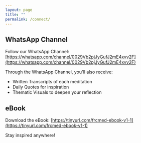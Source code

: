 ```yaml
---
layout: page
title: ""
permalink: /connect/
---
```


## WhatsApp Channel

Follow our WhatsApp Channel: [https://whatsapp.com/channel/0029Vb2pjJyGufJ2mE4xvv2F](https://whatsapp.com/channel/0029Vb2pjJyGufJ2mE4xvv2F)

Through the WhatsApp Channel, you'll also receive:
- Written Transcripts of each meditation
- Daily Quotes for inspiration
- Thematic Visuals to deepen your reflection

## eBook

Download the eBook: [https://tinyurl.com/frcmed-ebook-v1-1](https://tinyurl.com/frcmed-ebook-v1-1)

Stay inspired anywhere!
